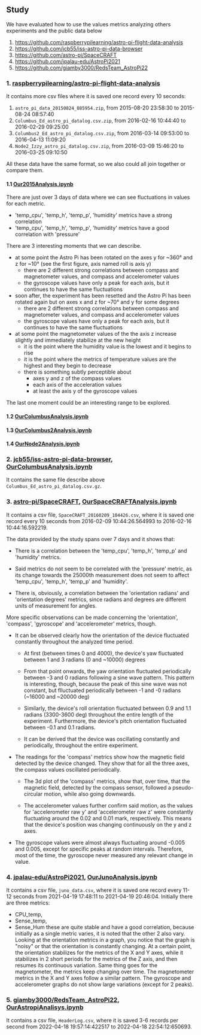 ## Study

We have evaluated how to use the values metrics analyzing others experiments and the public data below
1. https://github.com/raspberrypilearning/astro-pi-flight-data-analysis
2. https://github.com/jcb55/iss-astro-pi-data-browser
3. https://github.com/astro-pi/SpaceCRAFT
4. https://github.com/jpalau-edu/AstroPi2021
5. https://github.com/giamby3000/RedsTeam_AstroPi22

### 1. [raspberrypilearning/astro-pi-flight-data-analysis](https://github.com/raspberrypilearning/astro-pi-flight-data-analysis)

It contains more csv files where it is saved one record every 10 seconds:

1. `astro_pi_data_20150824_085954.zip`, from 2015-08-20 23:58:30 to 2015-08-24 08:57:40
2. `Columbus_Ed_astro_pi_datalog.csv.zip`, from 2016-02-16 10:44:40 to 2016-02-29 09:25:00
3. `Columbus2_Ed_astro_pi_datalog.csv.zip`, from 2016-03-14 09:53:00 to 2016-04-13 11:09:20
4. `Node2_Izzy_astro_pi_datalog.csv.zip`, from 2016-03-09 15:46:20 to 2016-03-25 09:10:50

All these data have the same format, so we also could all join together or compare them.

#### 1.1 [Our2015Analysis.ipynb](Our2015Analysis.ipynb)

There are just over 3 days of data where we can see fluctuations in values for each metric.
* 'temp_cpu', 'temp_h', 'temp_p', 'humidity' metrics have a strong correlation
* 'temp_cpu', 'temp_h', 'temp_p', 'humidity' metrics have a good correlation with 'pressure'

There are 3 interesting moments that we can describe.
* at some point the Astro Pi has been rotated on the axes y for ~360° and z for ~10° (see the first figure, axis named roll is axis y)
  * there are 2 different strong correlations between compass and magnetometer values, and compass and accelerometer values
  * the gyroscope values have only a peak for each axis, but it continues to have the same fluctuations
* soon after, the experiment has been resetted and the Astro Pi has been rotated again but on axes x and z for ~70° and y for some degrees
  * there are 2 different strong correlations between compass and magnetometer values, and compass and accelerometer values
  * the gyroscope values have only a peak for each axis, but it continues to have the same fluctuations
* at some point the magnetometer values of the the axis z increase slightly and immediately stabilize at the new height
    * it is the point where the humidity value is the lowest and it begins to rise
    * it is the point where the metrics of temperature values are the highest and they begin to decrease
    * there is something subtly perceptible about
      * axes y and z of the compass values
      * each axis of the acceleration values
      * at least the axis y of the gyroscope values

The last one moment could be an interesting range to be explored.

#### 1.2 [OurColumbusAnalysis.ipynb](OurColumbusAnalysis.ipynb)

#### 1.3 [OurColumbus2Analysis.ipynb](OurColumbus2Analysis.ipynb)

#### 1.4 [OurNode2Analysis.ipynb](OurNode2Analysis.ipynb)

### 2. [jcb55/iss-astro-pi-data-browser](https://github.com/jcb55/iss-astro-pi-data-browser), [OurColumbusAnalysis.ipynb](OurColumbusAnalysis.ipynb)

It contains the same file describe above `Columbus_Ed_astro_pi_datalog.csv.gz`.

### 3. [astro-pi/SpaceCRAFT](https://github.com/astro-pi/SpaceCRAFT), [OurSpaceCRAFTAnalysis.ipynb](OurSpaceCRAFTAnalysis.ipynb)

It contains a csv file, `SpaceCRAFT_20160209_104426.csv`, where it is saved one record every 10 seconds from 2016-02-09 10:44:26.564993 to 2016-02-16 10:44:16.592219.

The data provided by the study spans over 7 days and it shows that:
* There is a correlation between the 'temp_cpu', 'temp_h', 'temp_p' and 'humidity' metrics.

* Said metrics do not seem to be correlated with the 'pressure' metric, as its change towards
the 25000th measurement does not seem to affect 'temp_cpu', 'temp_h', 'temp_p' and 'humidity'.

* There is, obviously, a correlation between the 'orientation radians' and 'orientation degrees'
metrics, since radians and degrees are different units of measurement for angles.

More specific observations can be made concerning the 'orientation', 'compass', 'gyroscope' 
and 'accelerometer' metrics, though.

* It can be observed clearly how the orientation of the device fluctuated constantly throughout
the analyzed time period.

  * At first (between times 0 and 4000), the device's yaw fluctuated between 1 and 3 radians 
  (0 and ~10000) degrees

  * From that point onwards, the yaw orientation fluctuated periodically between -3 and 0 radians 
  following a sine wave pattern. This pattern is interesting, though, because the peak of this sine
  wave was not constant, but flluctuated periodically between -1 and -0 radians 
  (~16000 and ~20000 deg)

  * Similarly, the device's roll orientation fluctuated between 0.9 and 1.1 radians (3300-3600 deg) 
  throughout the entire length of the experiment. Furthermore, the device's pitch orientation 
  fluctuated between -0.1 and 0.1 radians.

  * It can be derived that the device was oscillating constantly and periodically,
  throughout the entire experiment.

* The readings for the 'compass' metrics show how the magnetic field detected by the device changed.
They show that for all the three axes, the compass values oscillated periodically.

  * The 3d plot of the 'compass' metrics, show that, over time, that the magnetic field,
   detected by the compass sensor, followed a pseudo-circular motion, while also going 
   downwards.

  * The accelerometer values further confirm said motion, as the values for 'accelerometer raw y'
  and 'accelerometer raw z' were constantly fluctuating around the 0.02 and 0.01 mark, 
  respectively. This means that the device's position was changing continuously on the y and z axes.

* The gyroscope values were almost always fluctuating around -0.005 and 0.005, except for 
specific peaks at random intervals. Therefore, most of the time, the gyroscope never measured any
relevant change in value.


### 4. [jpalau-edu/AstroPi2021](https://github.com/jpalau-edu/AstroPi2021), [OurJunoAnalysis.ipynb](OurJunoAnalysis.ipynb)

It contains a csv file, `juno_data.csv`, where it is saved one record every 11-12 seconds from 2021-04-19 17:48:11 to 2021-04-19 20:46:04.
Initially there are three metrics: 
* CPU_temp, 
* Sense_temp, 
* Sense_Hum
these are quite stable and have a good correlation, because initially as a single metric varies, it is noted that the other 2 also vary.
Looking at the orientation metrics in a graph, you notice that the graph is "noisy" or that the orientation is constantly changing. At a certain point, the orientation stabilizes for the metrics of the X and Y axes, while it stabilizes in 2 short periods for the metrics of the Z axis, and then resumes its continuous variation.
Same thing goes for the magnetometer, the metrics keep changing over time. The magnetometer metrics in the X and Y axes follow a similar pattern.
The gyroscope and accelerometer graphs do not show large variations (except for 2 peaks).

### 5. [giamby3000/RedsTeam_AstroPi22](https://github.com/giamby3000/RedsTeam_AstroPi22), [OurAstropiAnalisys.ipynb](OurAstropiAnalisys.ipynb)

It contains a csv file, `HeaderLog.csv`, where it is saved 3-6 records per second from 2022-04-18 19:57:14:422517 to 2022-04-18 22:54:12:650693.
